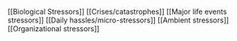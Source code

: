 [[Biological Stressors]]
[[Crises/catastrophes]]
[[Major life events stressors]]
[[Daily hassles/micro-stressors]]
[[Ambient stressors]]
[[Organizational stressors]]
